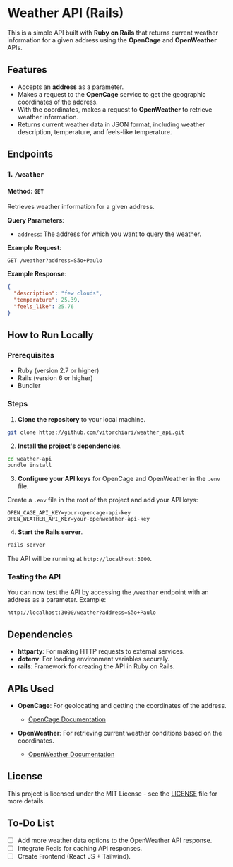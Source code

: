 # Weather API (Rails)

This is a simple API built with **Ruby on Rails** that returns current weather information for a given address using the **OpenCage** and **OpenWeather** APIs.

## Features

- Accepts an **address** as a parameter.
- Makes a request to the **OpenCage** service to get the geographic coordinates of the address.
- With the coordinates, makes a request to **OpenWeather** to retrieve weather information.
- Returns current weather data in JSON format, including weather description, temperature, and feels-like temperature.

## Endpoints

### 1. `/weather`

#### Method: `GET`

Retrieves weather information for a given address.

**Query Parameters**:

- `address`: The address for which you want to query the weather.

**Example Request**:

```
GET /weather?address=São+Paulo
```

**Example Response**:

```json
{
  "description": "few clouds",
  "temperature": 25.39,
  "feels_like": 25.76
}
```

## How to Run Locally

### Prerequisites

- Ruby (version 2.7 or higher)
- Rails (version 6 or higher)
- Bundler

### Steps

1. **Clone the repository** to your local machine.

```bash
git clone https://github.com/vitorchiari/weather_api.git
```

2. **Install the project's dependencies**.

```bash
cd weather-api
bundle install
```

3. **Configure your API keys** for OpenCage and OpenWeather in the `.env` file.

Create a `.env` file in the root of the project and add your API keys:

```
OPEN_CAGE_API_KEY=your-opencage-api-key
OPEN_WEATHER_API_KEY=your-openweather-api-key
```

4. **Start the Rails server**.

```bash
rails server
```

The API will be running at `http://localhost:3000`.

### Testing the API

You can now test the API by accessing the `/weather` endpoint with an address as a parameter. Example:

```
http://localhost:3000/weather?address=São+Paulo
```

## Dependencies

- **httparty**: For making HTTP requests to external services.
- **dotenv**: For loading environment variables securely.
- **rails**: Framework for creating the API in Ruby on Rails.

## APIs Used

- **OpenCage**: For geolocating and getting the coordinates of the address.
  - [OpenCage Documentation](https://opencagedata.com/)

- **OpenWeather**: For retrieving current weather conditions based on the coordinates.
  - [OpenWeather Documentation](https://openweathermap.org/api)

## License

This project is licensed under the MIT License - see the [LICENSE](LICENSE) file for more details.

## To-Do List

- [ ] Add more weather data options to the OpenWeather API response.
- [ ] Integrate Redis for caching API responses.
- [ ] Create Frontend (React JS + Tailwind).